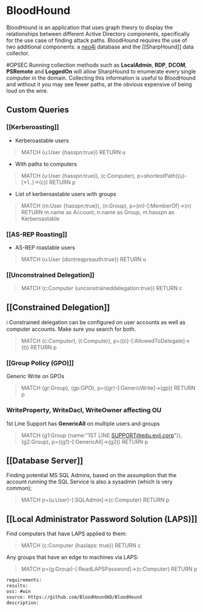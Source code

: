 # BloodHound

BloodHound is an application that uses graph theory to display the relationships between different Active Directory components, specifically for the use case of finding attack paths. BloodHound requires the use of two additional components: a [neo4j](https://neo4j.com/) database and the [[SharpHound]] data collector.

#OPSEC Running collection methods such as **LocalAdmin**, **RDP**, **DCOM**, **PSRemote** and **LoggedOn** will allow SharpHound to enumerate every single computer in the domain. Collecting this information is useful to BloodHound and without it you may see fewer paths, at the obvious expensive of being loud on the wire.

## Custom Queries
### [[Kerberoasting]]
- Kerberoastable users
>MATCH (u:User {hasspn:true}) RETURN u
- With paths to computers
>MATCH (u:User {hasspn:true}), (c:Computer), p=shortestPath((u)-[*1..]->(c)) RETURN p
- List of kerberoastable users with groups
> MATCH (m:User {hasspn:true}), (n:Group), p=(m)-[:MemberOf]->(n) RETURN m.name as Account, n.name as Group, m.hasspn as Kerberoastable
### [[AS-REP Roasting]]
- AS-REP roastable users
>MATCH (u:User {dontreqpreauth:true}) RETURN u

### [[Unconstrained Delegation]]
>MATCH (c:Computer {unconstraineddelegation:true}) RETURN c

## [[Constrained Delegation]]
ℹ️ Constrained delegation can be configured on user accounts as well as computer accounts.  Make sure you search for both.
>MATCH (c:Computer), (t:Computer), p=((c)-[:AllowedToDelegate]->(t)) RETURN p

### [[Group Policy (GPO)]]
Generic Write on GPOs
>MATCH (gr:Group), (gp:GPO), p=((gr)-[:GenericWrite]->(gp)) RETURN p

### WriteProperty, WriteDacl, WriteOwner affecting OU
1st Line Support has **GenericAll** on multiple users and groups
>MATCH (g1:Group {name:"1ST LINE SUPPORT@edu.evil.corp"}), (g2:Group), p=((g1)-[:GenericAll]->(g2)) RETURN p

## [[Database Server]]
Finding potential MS SQL Admins, based on the assumption that the account running the SQL Service is also a sysadmin (which is very common);
>MATCH p=(u:User)-[:SQLAdmin]->(c:Computer) RETURN p

## [[Local Administrator Password Solution (LAPS)]]
Find computers that have LAPS applied to them:
>MATCH (c:Computer {haslaps: true}) RETURN c

Any groups that have an edge to machines via LAPS:
>MATCH p=(g:Group)-[:ReadLAPSPassword]->(c:Computer) RETURN p

```meta
requirements: 
results: 
oss: #win
source: https://github.com/BloodHoundAD/BloodHound
description: 
```